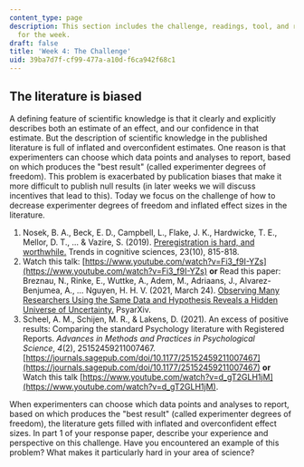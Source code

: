 ```yaml
---
content_type: page
description: This section includes the challenge, readings, tool, and response paper
  for the week.
draft: false
title: 'Week 4: The Challenge'
uid: 39ba7d7f-cf99-477a-a10d-f6ca942f68c1
---
```

## The literature is biased

A defining feature of scientific knowledge is that it clearly and explicitly describes both an estimate of an effect, and our confidence in that estimate. But the description of scientific knowledge in the published literature is full of inflated and overconfident estimates. One reason is that experimenters can choose which data points and analyses to report, based on which produces the "best result" (called experimenter degrees of freedom). This problem is exacerbated by publication biases that make it more difficult to publish null results (in later weeks we will discuss incentives that lead to this). Today we focus on the challenge of how to decrease experimenter degrees of freedom and inflated effect sizes in the literature. 

1. Nosek, B. A., Beck, E. D., Campbell, L., Flake, J. K., Hardwicke, T. E., Mellor, D. T., ... & Vazire, S. (2019). [Preregistration is hard, and worthwhile.](https://www.sciencedirect.com/science/article/pii/S1364661319301846?casa_token=UxxDmNYIJ3gAAAAA:HBze9ezyCMaB_QumVL7_O7P7Sik2lQzvpJawULyB9VsbAhwAgKK5xQW-wmkGQyr67hgvDNH0CQ) Trends in cognitive sciences, 23(10), 815-818.
2. Watch this talk: [https://www.youtube.com/watch?v=Fi3_f9I-YZs](https://www.youtube.com/watch?v=Fi3_f9I-YZs) **or** Read this paper: Breznau, N., Rinke, E., Wuttke, A., Adem, M., Adriaans, J., Alvarez-Benjumea, A., … Nguyen, H. H. V. (2021, March 24). [Observing Many Researchers Using the Same Data and Hypothesis Reveals a Hidden Universe of Uncertainty.](https://osf.io/preprints/metaarxiv/cd5j9/) PsyarXiv.
3. Scheel, A. M., Schijen, M. R., & Lakens, D. (2021). An excess of positive results: Comparing the standard Psychology literature with Registered Reports. *Advances in Methods and Practices in Psychological Science*, *4*(2), 25152459211007467. [https://journals.sagepub.com/doi/10.1177/25152459211007467](https://journals.sagepub.com/doi/10.1177/25152459211007467) **or** Watch this talk [https://www.youtube.com/watch?v=d_gT2GLH1jM](https://www.youtube.com/watch?v=d_gT2GLH1jM).

When experimenters can choose which data points and analyses to report, based on which produces the "best result" (called experimenter degrees of freedom), the literature gets filled with inflated and overconfident effect sizes. In part 1 of your response paper, describe your experience and perspective on this challenge. Have you encountered an example of this problem? What makes it particularly hard in your area of science?